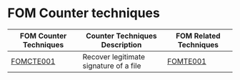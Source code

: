 # FOM Counter techniques

| FOM Counter Techniques                                                                  | Counter Techniques Description         | FOM Related Techniques                                                         |
| --------------------------------------------------------------------------------------- | -------------------------------------- | ------------------------------------------------------------------------------ |
| [FOMCTE001](https://github.com/blue101010/FOM/blob/main/countertechniques/FOMCTE001.md) | Recover legitimate signature of a file | [FOMTE001](https://github.com/blue101010/FOM/blob/main/techniques/FOMTE001.md) |



